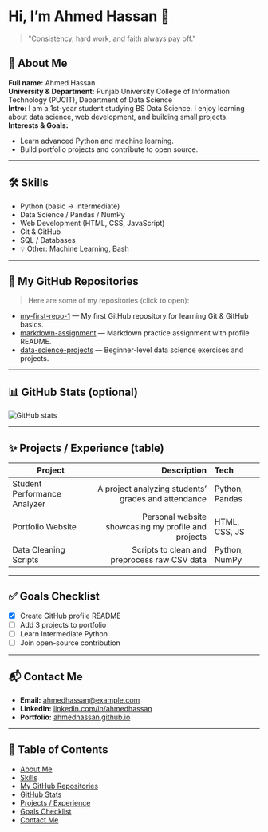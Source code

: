 # Hi, I’m Ahmed Hassan 👋  
> "Consistency, hard work, and faith always pay off."

## 🧭 About Me
**Full name:** Ahmed Hassan  
**University & Department:** Punjab University College of Information Technology (PUCIT), Department of Data Science  
**Intro:** I am a 1st-year student studying BS Data Science. I enjoy learning about data science, web development, and building small projects.  
**Interests & Goals:**  
- Learn advanced Python and machine learning.  
- Build portfolio projects and contribute to open source.

---

## 🛠️ Skills
- Python (basic → intermediate)  
- Data Science / Pandas / NumPy  
- Web Development (HTML, CSS, JavaScript)  
- Git & GitHub  
- SQL / Databases  
- 💡 Other: Machine Learning, Bash

---

## 📂 My GitHub Repositories
> Here are some of my repositories (click to open):

- [my-first-repo-1](https://github.com/ChAhmedHassan/my-first-repo-1) — My first GitHub repository for learning Git & GitHub basics.  
- [markdown-assignment](https://github.com/ChAhmedHassan/markdown-assignment) — Markdown practice assignment with profile README.  
- [data-science-projects](https://github.com/ChAhmedHassan/data-science-projects) — Beginner-level data science exercises and projects.

---

## 📊 GitHub Stats (optional)
![GitHub stats](https://github-readme-stats.vercel.app/api?username=ChAhmedHassan&show_icons=true&theme=radical)

---

## ✨ Projects / Experience (table)
| Project | Description | Tech |
|---|---:|:---|
| Student Performance Analyzer | A project analyzing students’ grades and attendance | Python, Pandas |
| Portfolio Website | Personal website showcasing my profile and projects | HTML, CSS, JS |
| Data Cleaning Scripts | Scripts to clean and preprocess raw CSV data | Python, NumPy |

---

## ✅ Goals Checklist
- [x] Create GitHub profile README  
- [ ] Add 3 projects to portfolio  
- [ ] Learn Intermediate Python  
- [ ] Join open-source contribution

---

## 📬 Contact Me
- **Email:** [ahmedhassan@example.com](mailto:ahmedhassan@example.com)  
- **LinkedIn:** [linkedin.com/in/ahmedhassan](https://www.linkedin.com/in/ahmedhassan)  
- **Portfolio:** [ahmedhassan.github.io](https://ahmedhassan.github.io)

---

## 🧭 Table of Contents
- [About Me](#-about-me)  
- [Skills](#-skills)  
- [My GitHub Repositories](#-my-github-repositories)  
- [GitHub Stats](#-github-stats-optional)  
- [Projects / Experience](#-projects--experience-table)  
- [Goals Checklist](#-goals-checklist)  
- [Contact Me](#-contact-me)
